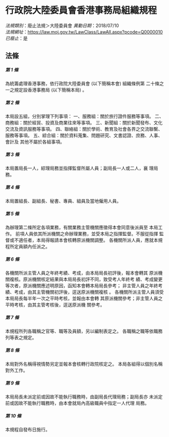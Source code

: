 # 行政院大陸委員會香港事務局組織規程

*法規類別*：廢止法規＞大陸委員會
*異動日期*：2018/07/10  
*法規網址*：https://law.moj.gov.tw/LawClass/LawAll.aspx?pcode=Q0000010
*已廢止*：是


## 法條
##### 第 1 條
為統籌處理香港事務，依行政院大陸委員會 (以下簡稱本會) 組織條例第
二十條之一之規定設香港事務局 (以下簡稱本局) 。

##### 第 2 條
本局設五組，分別掌理下列事項：
一、服務組：關於旅行證件服務等事項。
二、商務組：關於經貿、投資及商業往來等事項。
三、新聞組：關於新聞發布、文化交流及資訊服務等事項。
四、聯絡組：關於學術、教育及社會各界之交流聯繫、服務等事項。
五、綜合組：關於資料蒐集、問題研究、文書認證、庶務、人事、會計及
    其他不屬於各組事項。


##### 第 3 條
本局置局長一人，綜理局務並指揮監督所屬人員；副局長一人或二人，襄
理局務。

##### 第 4 條
本局置組長、副組長、秘書、專員、組員及當地僱用人員。


##### 第 5 條
為辦理第二條所定各項業務，有關業務主管機關應徵得本會同意後派員至
本局工作。
前項人員依其所派機關之命辦理業務，並受本局之指揮監督。不服從指揮
監督或不適任者，本局得報請本會核轉原派機關調整。
各機關所派人員，應就本規程所定員額內任派之。

##### 第 6 條
各機關所派主管人員之年終考績、考成，由本局局長初評後，報本會轉其
原派機關複核。原派機關核定結果與本局局長初評不同，致受考人年終考
績、考成變更等次者，原派機關應述明原因，函知本會轉本局局長參考；
非主管人員之年終考績、考成，由其主管機關初評後，逕送原派機關複核
。
各機關所派主管人員須受本局局長每半年一次之平時考核，並報由本會轉
其原派機關參考；非主管人員之平時考核，由其主管考核後，逕送原派機
關參考。

##### 第 7 條
本規程所列各職稱之官等、職等及員額，另以編制表定之。
各職稱之職等依職務列等表之規定。

##### 第 8 條
本局對外名稱得視情勢另定並報本會核轉行政院核定之。
本局各組得以個別名稱對外工作。

##### 第 9 條
本局局長未派定前或因故不能執行職務時，由副局長代理局務；副局長亦
未派定前或因故不能執行職務時，由本會就局內高級職員中指定一人代理
局務。

##### 第 10 條
本規程自發布日施行。


